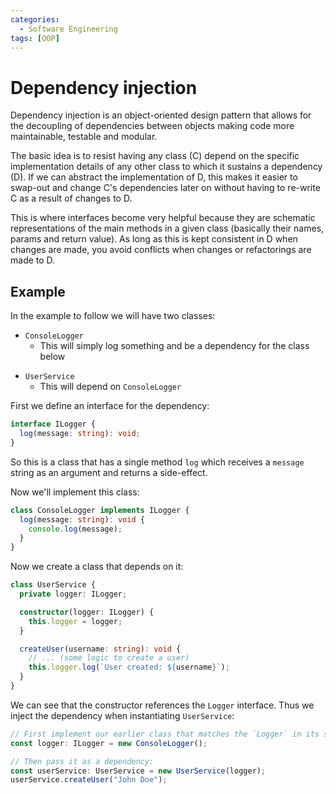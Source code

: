 ```yaml
---
categories:
  - Software Engineering
tags: [OOP]
---
```


# Dependency injection

Dependency injection is an object-oriented design pattern that allows for the
decoupling of dependencies between objects making code more maintainable,
testable and modular.

The basic idea is to resist having any class (C) depend on the specific
implementation details of any other class to which it sustains a dependency (D).
If we can abstract the implementation of D, this makes it easier to swap-out and
change C's dependencies later on without having to re-write C as a result of
changes to D.

This is where interfaces become very helpful because they are schematic
representations of the main methods in a given class (basically their names,
params and return value). As long as this is kept consistent in D when changes
are made, you avoid conflicts when changes or refactorings are made to D.

## Example

In the example to follow we will have two classes:

- `ConsoleLogger`
  - This will simply log something and be a dependency for the class below

* `UserService`
  - This will depend on `ConsoleLogger`

First we define an interface for the dependency:

```ts
interface ILogger {
  log(message: string): void;
}
```

So this is a class that has a single method `log` which receives a `message`
string as an argument and returns a side-effect.

Now we'll implement this class:

```ts
class ConsoleLogger implements ILogger {
  log(message: string): void {
    console.log(message);
  }
}
```

Now we create a class that depends on it:

```ts
class UserService {
  private logger: ILogger;

  constructor(logger: ILogger) {
    this.logger = logger;
  }

  createUser(username: string): void {
    // ... (some logic to create a user)
    this.logger.log(`User created: ${username}`);
  }
}
```

We can see that the constructor references the `Logger` interface. Thus we
inject the dependency when instantiating `UserService`:

```ts
// First implement our earlier class that matches the `Logger` in its shape:
const logger: ILogger = new ConsoleLogger();

// Then pass it as a dependency:
const userService: UserService = new UserService(logger);
userService.createUser("John Doe");
```
